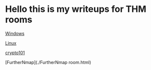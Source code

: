 # Hello this is my writeups for THM rooms
[Windows](./Windows.html)

 [Linux](./Linux.html)

[crypto101](./crypto101.html)

[FurtherNmap](./FurtherNmap room.html)